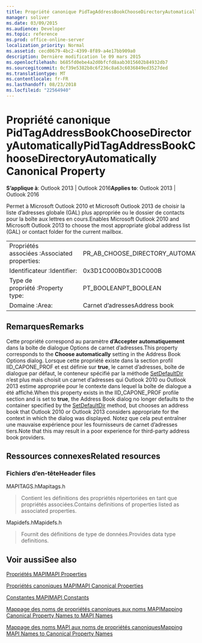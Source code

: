 ```yaml
---
title: Propriété canonique PidTagAddressBookChooseDirectoryAutomatically
manager: soliver
ms.date: 03/09/2015
ms.audience: Developer
ms.topic: reference
ms.prod: office-online-server
localization_priority: Normal
ms.assetid: cecd0679-4bc2-4399-8f89-a4e17bb909a0
description: Dernière modification le 09 mars 2015
ms.openlocfilehash: b685fd0ebe4a2d0bfcfd8aab3015602b84932db7
ms.sourcegitcommit: 0cf39e5382b8c6f236c8a63c6036849ed3527ded
ms.translationtype: MT
ms.contentlocale: fr-FR
ms.lasthandoff: 08/23/2018
ms.locfileid: "22564940"
---
```

# <a name="pidtagaddressbookchoosedirectoryautomatically-canonical-property"></a><span data-ttu-id="047b5-103">Propriété canonique PidTagAddressBookChooseDirectoryAutomatically</span><span class="sxs-lookup"><span data-stu-id="047b5-103">PidTagAddressBookChooseDirectoryAutomatically Canonical Property</span></span>

  
  
<span data-ttu-id="047b5-104">**S’applique à**: Outlook 2013 | Outlook 2016</span><span class="sxs-lookup"><span data-stu-id="047b5-104">**Applies to**: Outlook 2013 | Outlook 2016</span></span> 
  
<span data-ttu-id="047b5-105">Permet à Microsoft Outlook 2010 et Microsoft Outlook 2013 de choisir la liste d’adresses globale (GAL) plus appropriée ou le dossier de contacts pour la boîte aux lettres en cours.</span><span class="sxs-lookup"><span data-stu-id="047b5-105">Enables Microsoft Outlook 2010 and Microsoft Outlook 2013 to choose the most appropriate global address list (GAL) or contact folder for the current mailbox.</span></span>
  
|||
|:-----|:-----|
|<span data-ttu-id="047b5-106">Propriétés associées :</span><span class="sxs-lookup"><span data-stu-id="047b5-106">Associated properties:</span></span>  <br/> |<span data-ttu-id="047b5-107">PR_AB_CHOOSE_DIRECTORY_AUTOMATICALLY</span><span class="sxs-lookup"><span data-stu-id="047b5-107">PR_AB_CHOOSE_DIRECTORY_AUTOMATICALLY</span></span>  <br/> |
|<span data-ttu-id="047b5-108">Identificateur :</span><span class="sxs-lookup"><span data-stu-id="047b5-108">Identifier:</span></span>  <br/> |<span data-ttu-id="047b5-109">0x3D1C000B</span><span class="sxs-lookup"><span data-stu-id="047b5-109">0x3D1C000B</span></span>  <br/> |
|<span data-ttu-id="047b5-110">Type de propriété :</span><span class="sxs-lookup"><span data-stu-id="047b5-110">Property type:</span></span>  <br/> |<span data-ttu-id="047b5-111">PT_BOOLEAN</span><span class="sxs-lookup"><span data-stu-id="047b5-111">PT_BOOLEAN</span></span>  <br/> |
|<span data-ttu-id="047b5-112">Domaine :</span><span class="sxs-lookup"><span data-stu-id="047b5-112">Area:</span></span>  <br/> |<span data-ttu-id="047b5-113">Carnet d’adresses</span><span class="sxs-lookup"><span data-stu-id="047b5-113">Address book</span></span>  <br/> |
   
## <a name="remarks"></a><span data-ttu-id="047b5-114">Remarques</span><span class="sxs-lookup"><span data-stu-id="047b5-114">Remarks</span></span>

<span data-ttu-id="047b5-115">Cette propriété correspond au paramètre **d’Accepter automatiquement** dans la boîte de dialogue Options de carnet d’adresses.</span><span class="sxs-lookup"><span data-stu-id="047b5-115">This property corresponds to the **Choose automatically** setting in the Address Book Options dialog.</span></span> <span data-ttu-id="047b5-116">Lorsque cette propriété existe dans la section profil IID_CAPONE_PROF et est définie sur **true**, le carnet d’adresses, boîte de dialogue par défaut, le conteneur spécifié par la méthode [SetDefaultDir](iaddrbook-setdefaultdir.md) n’est plus mais choisit un carnet d’adresses qui Outlook 2010 ou Outlook 2013 estime appropriée pour le contexte dans lequel la boîte de dialogue a été affiché.</span><span class="sxs-lookup"><span data-stu-id="047b5-116">When this property exists in the IID_CAPONE_PROF profile section and is set to **true**, the Address Book dialog no longer defaults to the container specified by the [SetDefaultDir](iaddrbook-setdefaultdir.md) method, but chooses an address book that Outlook 2010 or Outlook 2013 considers appropriate for the context in which the dialog was displayed.</span></span> <span data-ttu-id="047b5-117">Notez que cela peut entraîner une mauvaise expérience pour les fournisseurs de carnet d’adresses tiers.</span><span class="sxs-lookup"><span data-stu-id="047b5-117">Note that this may result in a poor experience for third-party address book providers.</span></span> 
  
## <a name="related-resources"></a><span data-ttu-id="047b5-118">Ressources connexes</span><span class="sxs-lookup"><span data-stu-id="047b5-118">Related resources</span></span>

### <a name="header-files"></a><span data-ttu-id="047b5-119">Fichiers d’en-tête</span><span class="sxs-lookup"><span data-stu-id="047b5-119">Header files</span></span>

<span data-ttu-id="047b5-120">MAPITAGS.h</span><span class="sxs-lookup"><span data-stu-id="047b5-120">Mapitags.h</span></span>
  
> <span data-ttu-id="047b5-121">Contient les définitions des propriétés répertoriées en tant que propriétés associées.</span><span class="sxs-lookup"><span data-stu-id="047b5-121">Contains definitions of properties listed as associated properties.</span></span>
    
<span data-ttu-id="047b5-122">Mapidefs.h</span><span class="sxs-lookup"><span data-stu-id="047b5-122">Mapidefs.h</span></span>
  
> <span data-ttu-id="047b5-123">Fournit des définitions de type de données.</span><span class="sxs-lookup"><span data-stu-id="047b5-123">Provides data type definitions.</span></span>
    
## <a name="see-also"></a><span data-ttu-id="047b5-124">Voir aussi</span><span class="sxs-lookup"><span data-stu-id="047b5-124">See also</span></span>



[<span data-ttu-id="047b5-125">Propriétés MAPI</span><span class="sxs-lookup"><span data-stu-id="047b5-125">MAPI Properties</span></span>](mapi-properties.md)
  
[<span data-ttu-id="047b5-126">Propriétés canoniques MAPI</span><span class="sxs-lookup"><span data-stu-id="047b5-126">MAPI Canonical Properties</span></span>](mapi-canonical-properties.md)
  
[<span data-ttu-id="047b5-127">Constantes MAPI</span><span class="sxs-lookup"><span data-stu-id="047b5-127">MAPI Constants</span></span>](mapi-constants.md)
  
[<span data-ttu-id="047b5-128">Mappage des noms de propriétés canoniques aux noms MAPI</span><span class="sxs-lookup"><span data-stu-id="047b5-128">Mapping Canonical Property Names to MAPI Names</span></span>](mapping-canonical-property-names-to-mapi-names.md)
  
[<span data-ttu-id="047b5-129">Mappage des noms MAPI aux noms de propriétés canoniques</span><span class="sxs-lookup"><span data-stu-id="047b5-129">Mapping MAPI Names to Canonical Property Names</span></span>](mapping-mapi-names-to-canonical-property-names.md)

